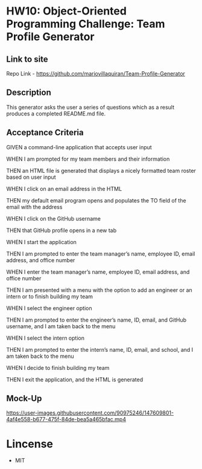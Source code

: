 # HW10: Object-Oriented Programming Challenge: Team Profile Generator

## Link to site

Repo Link - https://github.com/mariovillaquiran/Team-Profile-Generator

## Description

This generator asks the user a series of questions which as a result produces a completed README.md file. 

## Acceptance Criteria

GIVEN a command-line application that accepts user input

WHEN I am prompted for my team members and their information

THEN an HTML file is generated that displays a nicely formatted team roster based on user input

WHEN I click on an email address in the HTML

THEN my default email program opens and populates the TO field of the email with the address

WHEN I click on the GitHub username

THEN that GitHub profile opens in a new tab

WHEN I start the application

THEN I am prompted to enter the team manager’s name, employee ID, email address, and office number

WHEN I enter the team manager’s name, employee ID, email address, and office number

THEN I am presented with a menu with the option to add an engineer or an intern or to finish building my team

WHEN I select the engineer option

THEN I am prompted to enter the engineer’s name, ID, email, and GitHub username, and I am taken back to the menu

WHEN I select the intern option

THEN I am prompted to enter the intern’s name, ID, email, and school, and I am taken back to the menu

WHEN I decide to finish building my team

THEN I exit the application, and the HTML is generated


## Mock-Up



https://user-images.githubusercontent.com/90975246/147609801-4af4e558-b677-475f-84de-bea5a465bfac.mp4



# Lincense

- MIT

